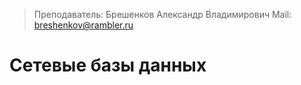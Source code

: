  > Преподаватель: Брешенков Александр Владимирович
 > Mail: breshenkov@rambler.ru
 
 # Сетевые базы данных
